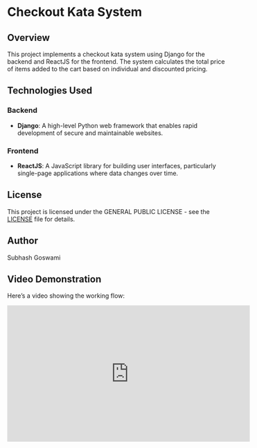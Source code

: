 # Checkout Kata System

## Overview

This project implements a checkout kata system using Django for the backend and ReactJS for the frontend. The system calculates the total price of items added to the cart based on individual and discounted pricing.

## Technologies Used

### Backend
- **Django**: A high-level Python web framework that enables rapid development of secure and maintainable websites.

### Frontend
- **ReactJS**: A JavaScript library for building user interfaces, particularly single-page applications where data changes over time.

## License

This project is licensed under the GENERAL PUBLIC LICENSE - see the [LICENSE](LICENSE) file for details.

## Author

Subhash Goswami



## Video Demonstration

Here’s a video showing the working flow:

<iframe width="560" height="315" src="https://drive.google.com/file/d/1iKLh1MIejBlmN8hJrO6ao4z9-qCoL-e9/view?usp=sharing" frameborder="0" allowfullscreen></iframe>